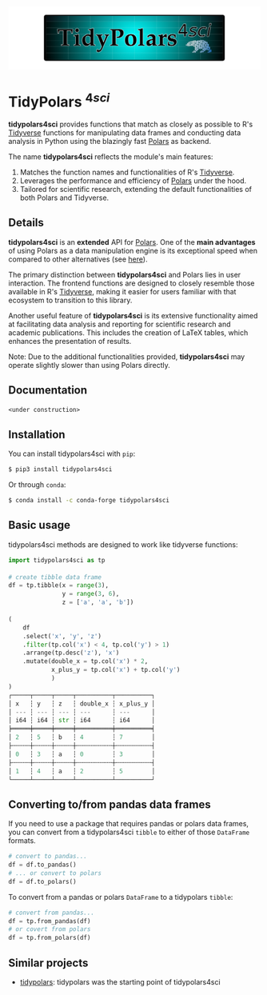 ![](docs/_css/tidypolars4sci.png)

# TidyPolars $^{4sci}$

**tidypolars4sci** provides functions that match as closely as possible to R's [Tidyverse](https://www.tidyverse.org/) functions for manipulating data frames and conducting data analysis in Python using the blazingly fast [Polars](https://github.com/pola-rs/polars) as backend.

The name **tidypolars4sci** reflects the module's main features:

1. Matches the function names and functionalities of R's [Tidyverse](https://tidyverse.org/).
2. Leverages the performance and efficiency of [Polars](https://github.com/pola-rs/polars) under the hood.
3. Tailored for scientific research, extending the default functionalities of both Polars and Tidyverse.

## Details

**tidypolars4sci** is an **extended** API for [Polars](https://github.com/pola-rs/polars). One of the **main advantages** of using Polars as a data manipulation engine is its exceptional speed when compared to other alternatives (see [here](https://pola.rs/posts/benchmarks/)).

The primary distinction between **tidypolars4sci** and Polars lies in user interaction. The frontend functions are designed to closely resemble those available in R's [Tidyverse](https://tidyverse.org/), making it easier for users familiar with that ecosystem to transition to this library.

Another useful feature of **tidypolars4sci** is its extensive functionality aimed at facilitating data analysis and reporting for scientific research and academic publications. This includes the creation of LaTeX tables, which enhances the presentation of results.

Note: Due to the additional functionalities provided, **tidypolars4sci** may operate slightly slower than using Polars directly.


## Documentation

`<under construction>`


## Installation

You can install tidypolars4sci with `pip`:

```bash
$ pip3 install tidypolars4sci
```

Or through `conda`:
```bash
$ conda install -c conda-forge tidypolars4sci
```

## Basic usage

tidypolars4sci methods are designed to work like tidyverse functions:

```python
import tidypolars4sci as tp

# create tibble data frame
df = tp.tibble(x = range(3),
               y = range(3, 6),
               z = ['a', 'a', 'b'])

(
    df
    .select('x', 'y', 'z')
    .filter(tp.col('x') < 4, tp.col('y') > 1)
    .arrange(tp.desc('z'), 'x')
    .mutate(double_x = tp.col('x') * 2,
            x_plus_y = tp.col('x') + tp.col('y')
            )
)
┌─────┬─────┬─────┬──────────┬──────────┐
│ x   ┆ y   ┆ z   ┆ double_x ┆ x_plus_y │
│ --- ┆ --- ┆ --- ┆ ---      ┆ ---      │
│ i64 ┆ i64 ┆ str ┆ i64      ┆ i64      │
╞═════╪═════╪═════╪══════════╪══════════╡
│ 2   ┆ 5   ┆ b   ┆ 4        ┆ 7        │
├╌╌╌╌╌┼╌╌╌╌╌┼╌╌╌╌╌┼╌╌╌╌╌╌╌╌╌╌┼╌╌╌╌╌╌╌╌╌╌┤
│ 0   ┆ 3   ┆ a   ┆ 0        ┆ 3        │
├╌╌╌╌╌┼╌╌╌╌╌┼╌╌╌╌╌┼╌╌╌╌╌╌╌╌╌╌┼╌╌╌╌╌╌╌╌╌╌┤
│ 1   ┆ 4   ┆ a   ┆ 2        ┆ 5        │
└─────┴─────┴─────┴──────────┴──────────┘

```

<!-- ## General syntax comparing with tidyverse -->


## Converting to/from pandas data frames

If you need to use a package that requires pandas or polars data frames, you can convert from a tidypolars4sci `tibble` to either of those `DataFrame` formats.

```python
# convert to pandas...
df = df.to_pandas()
# ... or convert to polars
df = df.to_polars()
```

To convert from a pandas or polars `DataFrame` to a tidypolars `tibble`:

```python
# convert from pandas...
df = tp.from_pandas(df)
# or covert from polars
df = tp.from_polars(df)
```

## Similar projects

- [tidypolars](https://pypi.org/project/tidypolars/): tidypolars was the starting point of tidypolars4sci
